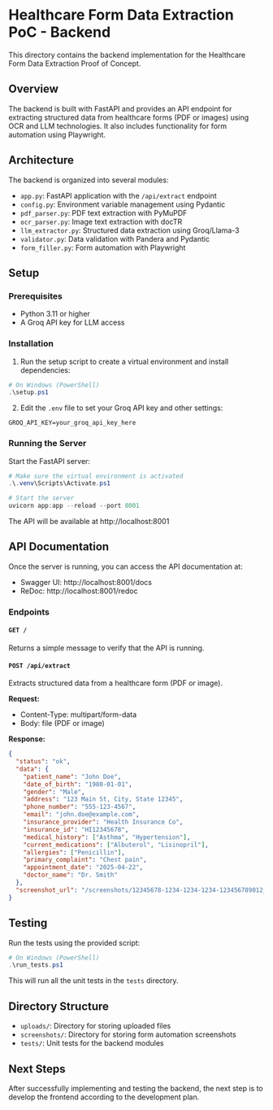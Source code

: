# Healthcare Form Data Extraction PoC - Backend

This directory contains the backend implementation for the Healthcare Form Data Extraction Proof of Concept.

## Overview

The backend is built with FastAPI and provides an API endpoint for extracting structured data from healthcare forms (PDF or images) using OCR and LLM technologies. It also includes functionality for form automation using Playwright.

## Architecture

The backend is organized into several modules:

- `app.py`: FastAPI application with the `/api/extract` endpoint
- `config.py`: Environment variable management using Pydantic
- `pdf_parser.py`: PDF text extraction with PyMuPDF
- `ocr_parser.py`: Image text extraction with docTR
- `llm_extractor.py`: Structured data extraction using Groq/Llama-3
- `validator.py`: Data validation with Pandera and Pydantic
- `form_filler.py`: Form automation with Playwright

## Setup

### Prerequisites

- Python 3.11 or higher
- A Groq API key for LLM access

### Installation

1. Run the setup script to create a virtual environment and install dependencies:

```powershell
# On Windows (PowerShell)
.\setup.ps1
```

2. Edit the `.env` file to set your Groq API key and other settings:

```
GROQ_API_KEY=your_groq_api_key_here
```

### Running the Server

Start the FastAPI server:

```powershell
# Make sure the virtual environment is activated
.\.venv\Scripts\Activate.ps1

# Start the server
uvicorn app:app --reload --port 8001
```

The API will be available at http://localhost:8001

## API Documentation

Once the server is running, you can access the API documentation at:
- Swagger UI: http://localhost:8001/docs
- ReDoc: http://localhost:8001/redoc

### Endpoints

#### `GET /`

Returns a simple message to verify that the API is running.

#### `POST /api/extract`

Extracts structured data from a healthcare form (PDF or image).

**Request:**
- Content-Type: multipart/form-data
- Body: file (PDF or image)

**Response:**
```json
{
  "status": "ok",
  "data": {
    "patient_name": "John Doe",
    "date_of_birth": "1980-01-01",
    "gender": "Male",
    "address": "123 Main St, City, State 12345",
    "phone_number": "555-123-4567",
    "email": "john.doe@example.com",
    "insurance_provider": "Health Insurance Co",
    "insurance_id": "HI12345678",
    "medical_history": ["Asthma", "Hypertension"],
    "current_medications": ["Albuterol", "Lisinopril"],
    "allergies": ["Penicillin"],
    "primary_complaint": "Chest pain",
    "appointment_date": "2025-04-22",
    "doctor_name": "Dr. Smith"
  },
  "screenshot_url": "/screenshots/12345678-1234-1234-1234-123456789012_screenshot.png"
}
```

## Testing

Run the tests using the provided script:

```powershell
# On Windows (PowerShell)
.\run_tests.ps1
```

This will run all the unit tests in the `tests` directory.

## Directory Structure

- `uploads/`: Directory for storing uploaded files
- `screenshots/`: Directory for storing form automation screenshots
- `tests/`: Unit tests for the backend modules

## Next Steps

After successfully implementing and testing the backend, the next step is to develop the frontend according to the development plan.
